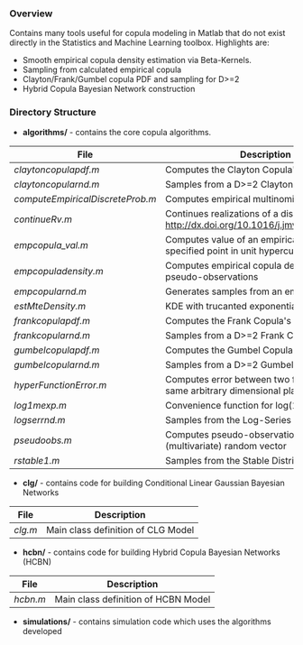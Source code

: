 ### Overview
Contains many tools useful for copula modeling in Matlab that do not exist directly in the Statistics and Machine Learning toolbox.  Highlights are:
  - Smooth empirical copula density estimation via Beta-Kernels.
  - Sampling from calculated empirical copula
  - Clayton/Frank/Gumbel copula PDF and sampling for D>=2
  - Hybrid Copula Bayesian Network construction

### Directory Structure
  - **algorithms/** - contains the core copula algorithms.
    
  | File | Description |
  | --- | --- |
  | *claytoncopulapdf.m* | Computes the Clayton Copula's PDF for D>=2 |
  | *claytoncopularnd.m* | Samples from a D>=2 Clayton Copula |
  | *computeEmpiricalDiscreteProb.m* | Computes empirical multinomial distribution |
  | *continueRv.m* | Continues realizations of a discrete RV (see http://dx.doi.org/10.1016/j.jmva.2004.01.004) |
  | *empcopula_val.m* | Computes value of an empirical copula at a specified point in unit hypercube |
  | *empcopuladensity.m* | Computes empirical copula density given pseudo-observations |
  | *empcopularnd.m* | Generates samples from an empirical copula |
  | *estMteDensity.m* | KDE with trucanted exponential distribution |
  | *frankcopulapdf.m* | Computes the Frank Copula's PDF for D>=2 |
  | *frankcopularnd.m* | Samples from a D>=2 Frank Copula |
  | *gumbelcopulapdf.m* | Computes the Gumbel Copula's PDF for D>=2 |
  | *gumbelcopularnd.m* | Samples from a D>=2 Gumbel Copula |
  | *hyperFunctionError.m* | Computes error between two functions in the same arbitrary dimensional plane |
  | *log1mexp.m* | Convenience function for log(1-exp(a)) |
  | *logserrnd.m* | Samples from the Log-Series distribution |
  | *pseudoobs.m* | Computes pseudo-observations for a given (multivariate) random vector |
  | *rstable1.m* | Samples from the Stable Distribution |

  - **clg/** - contains code for building Conditional Linear Gaussian Bayesian Networks
    
  | File | Description |
  | --- | --- |
  | *clg.m* | Main class definition of CLG Model |

  - **hcbn/** - contains code for building Hybrid Copula Bayesian Networks (HCBN)
    
  | File | Description |
  | --- | --- |
  | *hcbn.m* | Main class definition of HCBN Model |

- **simulations/** - contains simulation code which uses the algorithms developed
